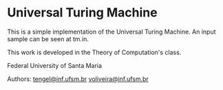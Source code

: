Universal Turing Machine
=========================

This is a simple implementation of the Universal Turing Machine. An input sample can be seen at tm.in.

This work is developed in the Theory of Computation's class.

Federal University of Santa Maria

Authors:
tengel@inf.ufsm.br
voliveira@inf.ufsm.br
